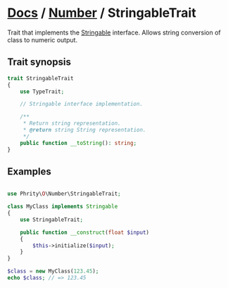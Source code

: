 # [Docs](../../README.md) / [Number](../Number.md) / StringableTrait

Trait that implements the [Stringable](https://www.php.net/manual/en/class.stringable) interface.
Allows string conversion of class to numeric output.

## Trait synopsis

```php
trait StringableTrait
{
    use TypeTrait;

    // Stringable interface implementation.

    /**
     * Return string representation.
     * @return string String representation.
     */
    public function __toString(): string;
}
```

## Examples

```php

use Phrity\O\Number\StringableTrait;

class MyClass implements Stringable
{
    use StringableTrait;

    public function __construct(float $input)
    {
        $this->initialize($input);
    }
}

$class = new MyClass(123.45);
echo $class; // => 123.45
```
